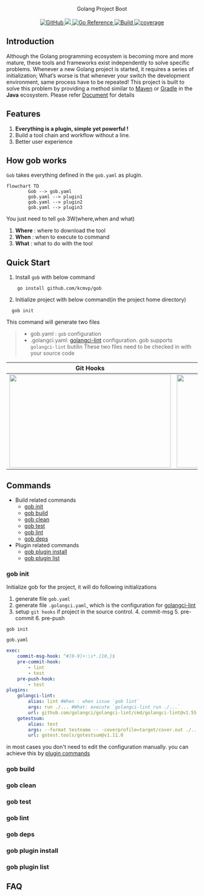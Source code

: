 <p align="center">
Golang Project Boot
  <br/>
  <br/>
  <a href="https://github.com/kcmvp/gob/blob/main/LICENSE">
    <img alt="GitHub" src="https://img.shields.io/github/license/kcmvp/gob"/>
  </a>
  <a href="https://goreportcard.com/report/github.com/kcmvp/gob">
    <img src="https://goreportcard.com/badge/github.com/kcmvp/gob"/>
  </a>
  <a href="https://pkg.go.dev/github.com/kcmvp/gob">
    <img src="https://pkg.go.dev/badge/github.com/kcmvp/gob.svg" alt="Go Reference"/>
  </a>
  <a href="https://github.com/kcmvp/gob/blob/main/.github/workflows/workflow.yml" rel="nofollow">
     <img src="https://img.shields.io/github/actions/workflow/status/kcmvp/gob/workflow.yml?branch=main" alt="Build" />
  </a>
  <a href="https://app.codecov.io/gh/kcmvp/gob" ref="nofollow">
    <img src ="https://img.shields.io/codecov/c/github/kcmvp/gob" alt="coverage"/>
  </a>

</p>

<span id="nav-1"></span>

<span id="nav-2"></span>

## Introduction

Although the Golang programming ecosystem is becoming more and more mature,
these tools and frameworks exist independently to solve specific problems.
Whenever a new Golang project is started, it requires a series of initialization;
What’s worse is that whenever your switch the development environment, same process have to be repeated!
This project is built to solve this problem by providing a method similar to [Maven](https://maven.apache.org/)
or [Gradle](https://gradle.com/) in the **Java** ecosystem. Please refer [Document](#commands) for details

<span id="nav-3"></span>

## Features

1. **Everything is a plugin, simple yet powerful !**
2. Build a tool chain and workflow without a line.
3. Better user experience

## How gob works
`Gob` takes everything defined in the `gob.yaml` as plugin.
```mermaid
flowchart TD
        Gob --> gob.yaml 
        gob.yaml --> plugin1
        gob.yaml --> plugin2
        gob.yaml --> plugin3
```
You just need to tell `gob` 3W(where,when and what)

1. **Where** : where to download the tool
2. **When** : when to execute to command
2. **What** : what to do with the tool

## Quick Start
1. Install `gob` with below command
```shell
    go install github.com/kcmvp/gob
```
2. Initialize project with below command(in the project home directory)
```shell
  gob init
```
This command will generate two files
>- gob.yaml :  `gob` configuration
>- .golangci.yaml: [golangci-lint](https://golangci-lint.run/) configuration. gob supports `golangci-lint` butilin
>  These two files need to be checked in with your source code

| Git Hooks | Dependency Tree |
|-----------|-----------------|
|<img src="https://github.com/kcmvp/gob/blob/main/docs/commit_hook.gif" height="245" width="425">           |<img src="https://github.com/kcmvp/gob/blob/main/docs/dependency_tree.png" height="245" width="425">                 |


## Commands 
- Build related commands
  - [gob init](#gob-init)
  - [gob build](#gob-build)
  - [gob clean](#gob-clean)
  - [gob test](#gob-test)
  - [gob lint](#gob-lint)
  - [gob deps](#gob-deps)
- Plugin related commands
  - [gob plugin install](#gob-plugin-install)
  - [gob plugin list](#gob-plugin-list)

### gob init
Initialize gob for the project, it will do following initializations 
1. generate file `gob.yaml`
2. generate file `.golangci.yaml`, which is the configuration for [golangci-lint](https://github.com/golangci/golangci-lint)
3. setup `git hooks` if project in the source control.
   4. commit-msg
   5. pre-commit
   6. pre-push
```shell
gob init
```
`gob.yaml`
```yaml
exec:
    commit-msg-hook: ^#[0-9]+:\s*.{10,}$
    pre-commit-hook:
        - lint
        - test
    pre-push-hook:
        - test
plugins:
    golangci-lint:
        alias: lint #When : when issue `gob lint`
        args: run ./... #What: execute `golangci-lint run ./...`
        url: github.com/golangci/golangci-lint/cmd/golangci-lint@v1.55.2 #Where: where to download the plugin
    gotestsum:
        alias: test
        args: --format testname -- -coverprofile=target/cover.out ./...
        url: gotest.tools/gotestsum@v1.11.0
```
in most cases you don't need to edit the configuration manually. you can achieve this by [plugin commands](#gob-plugin-install) 

### gob build
### gob clean
### gob test
### gob lint
### gob deps
### gob plugin install
### gob plugin list


## FAQ

